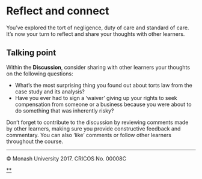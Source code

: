 # Reflect and connect

You’ve explored the tort of negligence, duty of care and standard of care. It’s now your turn to reflect and share your thoughts with other learners.

## Talking point

Within the **Discussion**, consider sharing with other learners your thoughts on the following questions:

- What’s the most surprising thing you found out about torts law from the case study and its analysis?
- Have you ever had to sign a ‘waiver’ giving up your rights to seek compensation from someone or a business because you were about to do something that was inherently risky?

Don’t forget to contribute to the discussion by reviewing comments made by other learners, making sure you provide constructive feedback and commentary. You can also ‘like’ comments or follow other learners throughout the course.

------

© Monash University 2017. CRICOS No. 00008C

[**](https://www.futurelearn.com/courses/law-for-non-lawyers/3/steps/177770#fl-comments)